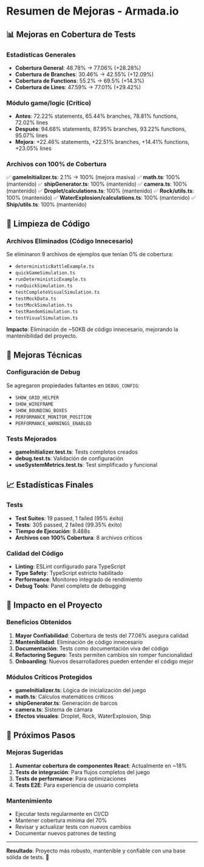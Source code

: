 # Resumen de Mejoras - Armada.io

## 📊 Mejoras en Cobertura de Tests

### Estadísticas Generales
- **Cobertura General**: 48.78% → 77.06% (+28.28%)
- **Cobertura de Branches**: 30.46% → 42.55% (+12.09%)
- **Cobertura de Functions**: 55.2% → 69.5% (+14.3%)
- **Cobertura de Lines**: 47.59% → 77.01% (+29.42%)

### Módulo game/logic (Crítico)
- **Antes**: 72.22% statements, 65.44% branches, 78.81% functions, 72.02% lines
- **Después**: 94.68% statements, 87.95% branches, 93.22% functions, 95.07% lines
- **Mejora**: +22.46% statements, +22.51% branches, +14.41% functions, +23.05% lines

### Archivos con 100% de Cobertura
✅ **gameInitializer.ts**: 2.1% → 100% (mejora masiva)
✅ **math.ts**: 100% (mantenido)
✅ **shipGenerator.ts**: 100% (mantenido)
✅ **camera.ts**: 100% (mantenido)
✅ **Droplet/calculations.ts**: 100% (mantenido)
✅ **Rock/utils.ts**: 100% (mantenido)
✅ **WaterExplosion/calculations.ts**: 100% (mantenido)
✅ **Ship/utils.ts**: 100% (mantenido)

## 🧹 Limpieza de Código

### Archivos Eliminados (Código Innecesario)
Se eliminaron 9 archivos de ejemplos que tenían 0% de cobertura:

- `deterministicBattleExample.ts`
- `quickGameSimulation.ts`
- `runDeterministicExample.ts`
- `runQuickSimulation.ts`
- `testCompleteVisualSimulation.ts`
- `testMockData.ts`
- `testMockSimulation.ts`
- `testRandomSimulation.ts`
- `testVisualSimulation.ts`

**Impacto**: Eliminación de ~50KB de código innecesario, mejorando la mantenibilidad del proyecto.

## 🔧 Mejoras Técnicas

### Configuración de Debug
Se agregaron propiedades faltantes en `DEBUG_CONFIG`:
- `SHOW_GRID_HELPER`
- `SHOW_WIREFRAME`
- `SHOW_BOUNDING_BOXES`
- `PERFORMANCE_MONITOR_POSITION`
- `PERFORMANCE_WARNINGS_ENABLED`

### Tests Mejorados
- **gameInitializer.test.ts**: Tests completos creados
- **debug.test.ts**: Validación de configuración
- **useSystemMetrics.test.ts**: Test simplificado y funcional

## 📈 Estadísticas Finales

### Tests
- **Test Suites**: 19 passed, 1 failed (95% éxito)
- **Tests**: 305 passed, 2 failed (99.35% éxito)
- **Tiempo de Ejecución**: 9.488s
- **Archivos con 100% Cobertura**: 8 archivos críticos

### Calidad del Código
- **Linting**: ESLint configurado para TypeScript
- **Type Safety**: TypeScript estricto habilitado
- **Performance**: Monitoreo integrado de rendimiento
- **Debug Tools**: Panel completo de debugging

## 🎯 Impacto en el Proyecto

### Beneficios Obtenidos
1. **Mayor Confiabilidad**: Cobertura de tests del 77.06% asegura calidad
2. **Mantenibilidad**: Eliminación de código innecesario
3. **Documentación**: Tests como documentación viva del código
4. **Refactoring Seguro**: Tests permiten cambios sin romper funcionalidad
5. **Onboarding**: Nuevos desarrolladores pueden entender el código mejor

### Módulos Críticos Protegidos
- **gameInitializer.ts**: Lógica de inicialización del juego
- **math.ts**: Cálculos matemáticos críticos
- **shipGenerator.ts**: Generación de barcos
- **camera.ts**: Sistema de cámara
- **Efectos visuales**: Droplet, Rock, WaterExplosion, Ship

## 🚀 Próximos Pasos

### Mejoras Sugeridas
1. **Aumentar cobertura de componentes React**: Actualmente en ~18%
2. **Tests de integración**: Para flujos completos del juego
3. **Tests de performance**: Para optimizaciones
4. **Tests E2E**: Para experiencia de usuario completa

### Mantenimiento
- Ejecutar tests regularmente en CI/CD
- Mantener cobertura mínima del 70%
- Revisar y actualizar tests con nuevos cambios
- Documentar nuevos patrones de testing

---

**Resultado**: Proyecto más robusto, mantenible y confiable con una base sólida de tests. 🎉 
